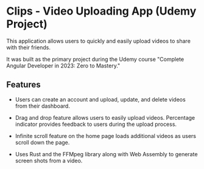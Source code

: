 # Clips - Video Uploading App (Udemy Project)

This application allows users to quickly and easily upload videos to share with their friends.

It was built as the primary project during the Udemy course "Complete Angular Developer
in 2023: Zero to Mastery."

## Features

- Users can create an account and upload, update, and delete videos from their dashboard.

- Drag and drop feature allows users to easily upload videos. Percentage indicator provides
feedback to users during the upload process.

- Infinite scroll feature on the home page loads additional videos as users scroll down the page.

- Uses Rust and the FFMpeg library along with Web Assembly to generate screen shots from a video.